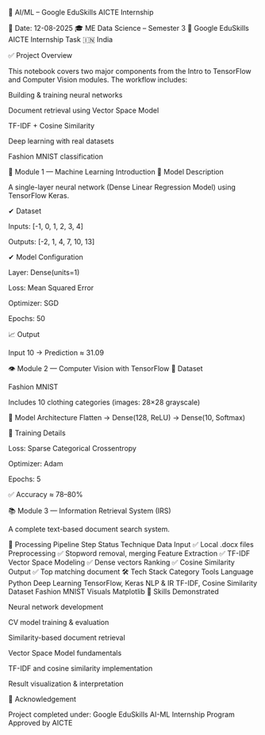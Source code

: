 📌 AI/ML – Google EduSkills AICTE Internship

📅 Date: 12-08-2025
🎓 ME Data Science – Semester 3
🏢 Google EduSkills AICTE Internship Task
🇮🇳 India

✅ Project Overview

This notebook covers two major components from the Intro to TensorFlow and Computer Vision modules. The workflow includes:

Building & training neural networks

Document retrieval using Vector Space Model

TF-IDF + Cosine Similarity

Deep learning with real datasets

Fashion MNIST classification

🧠 Module 1 — Machine Learning Introduction
🔹 Model Description

A single-layer neural network (Dense Linear Regression Model) using TensorFlow Keras.

✔ Dataset

Inputs: [-1, 0, 1, 2, 3, 4]

Outputs: [-2, 1, 4, 7, 10, 13]

✔ Model Configuration

Layer: Dense(units=1)

Loss: Mean Squared Error

Optimizer: SGD

Epochs: 50

📈 Output

Input 10 → Prediction ≈ 31.09

👁️ Module 2 — Computer Vision with TensorFlow
🔹 Dataset

Fashion MNIST

Includes 10 clothing categories (images: 28×28 grayscale)

🔹 Model Architecture
Flatten → Dense(128, ReLU) → Dense(10, Softmax)

🔹 Training Details

Loss: Sparse Categorical Crossentropy

Optimizer: Adam

Epochs: 5

✅ Accuracy ≈ 78–80%

📚 Module 3 — Information Retrieval System (IRS)

A complete text-based document search system.

🔹 Processing Pipeline
Step	Status	Technique
Data Input	✅	Local .docx files
Preprocessing	✅	Stopword removal, merging
Feature Extraction	✅	TF-IDF
Vector Space Modeling	✅	Dense vectors
Ranking	✅	Cosine Similarity
Output	✅	Top matching document
🛠️ Tech Stack
Category	Tools
Language	Python
Deep Learning	TensorFlow, Keras
NLP & IR	TF-IDF, Cosine Similarity
Dataset	Fashion MNIST
Visuals	Matplotlib
🧩 Skills Demonstrated

Neural network development

CV model training & evaluation

Similarity-based document retrieval

Vector Space Model fundamentals

TF-IDF and cosine similarity implementation

Result visualization & interpretation

🙌 Acknowledgement

Project completed under:
Google EduSkills AI-ML Internship Program
Approved by AICTE
